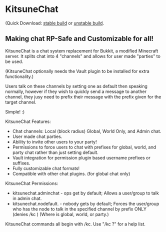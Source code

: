 KitsuneChat
===========

(Quick Download: [stable build](https://github.com/downloads/cyberkitsune/KitsuneChat/KitsuneChat.jar) or [unstable build](https://dl.dropbox.com/u/27784707/KitsuneChat.jar).

Making chat RP-Safe and Customizable for all!
---------------------------------------------

KitsuneChat is a chat system replacement for Bukkit, a modified Minecraft server.
It splits chat into 4 "channels" and allows for user made "parties" to be used.

(KitsuneChat optionally needs the Vault plugin to be installed for extra functionality.)

Users talk on these channels by setting one as default then speaking normally,
however if they wish to quickly send a message to another channel, they jusy need to prefix their message with
the prefix given for the target channel.

Simple! :)

KitsuneChat Features:

* Chat channels: Local (block radius) Global, World Only, and Admin chat.
* User made chat parties.
* Ability to invite other users to your party!
* Permissions to force users to chat with prefixes for global, world, and party chat rather than just setting default.
* Vault integration for permission plugin based username prefixes or suffixes. 
* Fully customizable chat formats!
* Compatible with other chat plugins. (for global chat only)

KitsuneChat Permissions:

* kitsunechat.adminchat - ops get by default; Allows a user/group to talk in admin chat.
* kitsunechat.nodefault.<channel> - nobody gets by default; Forces the user/group who has the node to talk in the specified channel by prefix ONLY (denies /kc <channel>)
(Where <channel> is global, world, or party.)

KitsuneChat commands all begin with /kc. Use "/kc ?" for a help list.

